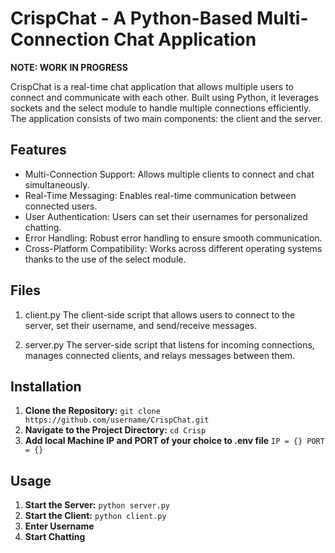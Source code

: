 # CrispChat - A Python-Based Multi-Connection Chat Application

**NOTE: WORK IN PROGRESS**

CrispChat is a real-time chat application that allows multiple users to connect and communicate with each other. Built using Python, it leverages sockets and the select module to handle multiple connections efficiently. The application consists of two main components: the client and the server.

## Features
- Multi-Connection Support: Allows multiple clients to connect and chat simultaneously.
- Real-Time Messaging: Enables real-time communication between connected users.
- User Authentication: Users can set their usernames for personalized chatting.
- Error Handling: Robust error handling to ensure smooth communication.
- Cross-Platform Compatibility: Works across different operating systems thanks to the use of the select module.

## Files
1. client.py
The client-side script that allows users to connect to the server, set their username, and send/receive messages.

2. server.py
The server-side script that listens for incoming connections, manages connected clients, and relays messages between them.

## Installation
1. **Clone the Repository:**
``` git clone https://github.com/username/CrispChat.git ```
2. **Navigate to the Project Directory:**
``` cd Crisp ```
3. **Add local Machine IP and PORT of your choice to .env file**
```IP = {} PORT = {} ```

## Usage
1. **Start the Server:**
``` python server.py ```
2. **Start the Client:**
``` python client.py ```
3. **Enter Username**
4. **Start Chatting**
